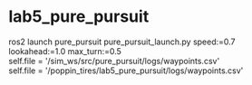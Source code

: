 # lab5_pure_pursuit
ros2 launch pure_pursuit pure_pursuit_launch.py speed:=0.7 lookahead:=1.0 max_turn:=0.5      
self.file = '/sim_ws/src/pure_pursuit/logs/waypoints.csv'       
self.file = '/poppin_tires/lab5_pure_pursuit/logs/waypoints.csv'      
